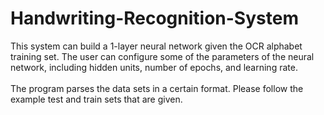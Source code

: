 # Handwriting-Recognition-System

This system can build a 1-layer neural network given the OCR alphabet training set. The user can configure some of the parameters of the neural network, including hidden units, number of epochs, and learning rate.\
\
The program parses the data sets in a certain format. Please follow the example test and train sets that are given.

